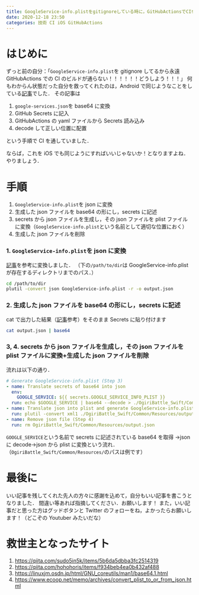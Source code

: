 ```yaml
---
title: GoogleService-info.plistをgitignoreしている時に，GitHubActionsでCIを通す
date: 2020-12-18 23:50
categories: 技術 CI iOS GitHubActions
---
```


# はじめに

ずっと前の自分：「`GoogleService-info.plist`を gitignore してるから永遠 GitHubActions での CI のビルドが通らない！！！！！！どうしよう！！！」
何もわからん状態だった自分を救ってくれたのは，Android で同じようなことをしている[記事](https://qiita.com/sudo5in5k/items/5b6da5dbba3fc2514319)でした．
その記事は

1. `google-services.json`を base64 に変換
2. GitHub Secrets に記入
3. GitHubActions の yaml ファイルから Secrets 読み込み
4. decode して正しい位置に配置

という手順で CI を通していました．

ならば，これを iOS でも同じようにすればいいじゃないか！となりますよね．やりましょう．

# 手順

1. `GoogleService-info.plist`を json に変換
2. 生成した json ファイルを base64 の形にし，secrets に記述
3. secrets から json ファイルを生成し，その json ファイルを plist ファイルに変換（`GoogleService-info.plist`という名前として適切な位置におく）
4. 生成した json ファイルを削除

### 1. `GoogleService-info.plist`を json に変換

[記事](https://www.ecoop.net/memo/archives/convert_plist_to_or_from_json.html)を参考に変換しました．
（下の`/path/to/dir`は GoogleService-info.plist が存在するディレクトリまでのパス．）

```sh plist
cd /path/to/dir
plutil -convert json GoogleService-info.plist -r -o output.json
```

### 2. 生成した json ファイルを base64 の形にし，secrets に記述

cat で出力した結果（[記事](https://qiita.com/sudo5in5k/items/5b6da5dbba3fc2514319)参考）をそのまま Secrets に貼り付けます

```sh
cat output.json | base64
```

### 3, 4. secrets から json ファイルを生成し，その json ファイルを plist ファイルに変換+生成した json ファイルを削除

流れは以下の通り．

```yaml
# Generate GoogleService-info.plist (Step 3)
- name: Translate secrets of base64 into json
  env:
    GOOGLE_SERVICE: ${{ secrets.GOOGLE_SERVICE_INFO_PLIST }}
  run: echo $GOOGLE_SERVICE | base64 --decode > ./OgiriBattle_Swift/Common/Resources/output.json
- name: Translate json into plist and generate GoogleService-info.plist
  run: plutil -convert xml1 ./OgiriBattle_Swift/Common/Resources/output.json -o ./OgiriBattle_Swift/Common/Resources/GoogleService-info.plist
- name: Remove json file (Step 4)
  run: rm OgiriBattle_Swift/Common/Resources/output.json
```

`GOOGLE_SERVICE`という名前で secrets に記述されている base64 を取得 →json に decode→json から plist に変換という流れ．
（`OgiriBattle_Swift/Common/Resources/`のパスは例です）

# 最後に

いい記事を残してくれた先人の方々に感謝を込めて，自分もいい記事を書こうとなりました．
間違い等あれば指摘してください．お願いします！
また，いい記事だと思った方はグッドボタンと Twitter のフォローをね，よかったらお願いします！（どこぞの Youtuber みたいだな）

# 救世主となったサイト

1. https://qiita.com/sudo5in5k/items/5b6da5dbba3fc2514319
2. https://qiita.com/hohohoris/items/f934beb4ea0b432af488
3. https://linuxjm.osdn.jp/html/GNU_coreutils/man1/base64.1.html
4. https://www.ecoop.net/memo/archives/convert_plist_to_or_from_json.html
